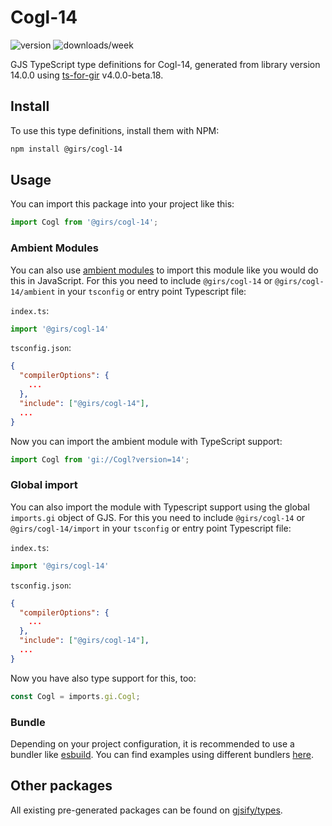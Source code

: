 
# Cogl-14

![version](https://img.shields.io/npm/v/@girs/cogl-14)
![downloads/week](https://img.shields.io/npm/dw/@girs/cogl-14)


GJS TypeScript type definitions for Cogl-14, generated from library version 14.0.0 using [ts-for-gir](https://github.com/gjsify/ts-for-gir) v4.0.0-beta.18.


## Install

To use this type definitions, install them with NPM:
```bash
npm install @girs/cogl-14
```

## Usage

You can import this package into your project like this:
```ts
import Cogl from '@girs/cogl-14';
```

### Ambient Modules

You can also use [ambient modules](https://github.com/gjsify/ts-for-gir/tree/main/packages/cli#ambient-modules) to import this module like you would do this in JavaScript.
For this you need to include `@girs/cogl-14` or `@girs/cogl-14/ambient` in your `tsconfig` or entry point Typescript file:

`index.ts`:
```ts
import '@girs/cogl-14'
```

`tsconfig.json`:
```json
{
  "compilerOptions": {
    ...
  },
  "include": ["@girs/cogl-14"],
  ...
}
```

Now you can import the ambient module with TypeScript support: 

```ts
import Cogl from 'gi://Cogl?version=14';
```

### Global import

You can also import the module with Typescript support using the global `imports.gi` object of GJS.
For this you need to include `@girs/cogl-14` or `@girs/cogl-14/import` in your `tsconfig` or entry point Typescript file:

`index.ts`:
```ts
import '@girs/cogl-14'
```

`tsconfig.json`:
```json
{
  "compilerOptions": {
    ...
  },
  "include": ["@girs/cogl-14"],
  ...
}
```

Now you have also type support for this, too:

```ts
const Cogl = imports.gi.Cogl;
```

### Bundle

Depending on your project configuration, it is recommended to use a bundler like [esbuild](https://esbuild.github.io/). You can find examples using different bundlers [here](https://github.com/gjsify/ts-for-gir/tree/main/examples).

## Other packages

All existing pre-generated packages can be found on [gjsify/types](https://github.com/gjsify/types).

